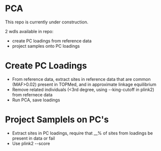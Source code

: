 # PCA
This repo is currently under construction.

2 wdls available in repo:
- create PC loadings from reference data
- project samples onto PC loadings

# Create PC Loadings
- From reference data, extract sites in reference data that are common (MAF>0.02) present in TOPMed, and in approximate linkage equilibrium
- Remove related individuals (<3rd degree, using --king-cutoff in plink2) from refernece data
- Run PCA, save loadings

# Project Samplels on PC's
- Extract sites in PC loadings, require that __% of sites from loadings be present in data or fail
- Use plink2 --score
